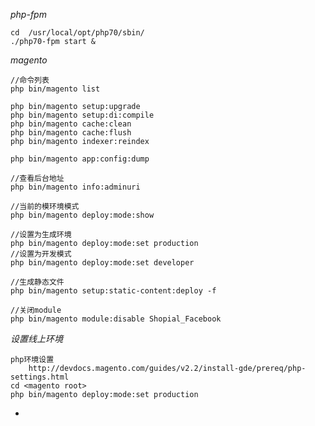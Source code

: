 
*php-fpm*

    cd  /usr/local/opt/php70/sbin/
    ./php70-fpm start &

*magento*
    
    //命令列表
    php bin/magento list

    php bin/magento setup:upgrade
    php bin/magento setup:di:compile
    php bin/magento cache:clean
    php bin/magento cache:flush
    php bin/magento indexer:reindex
    
    php bin/magento app:config:dump
    
    //查看后台地址
    php bin/magento info:adminuri
    
    //当前的模环境模式
    php bin/magento deploy:mode:show
    
    //设置为生成环境
    php bin/magento deploy:mode:set production
    //设置为开发模式
    php bin/magento deploy:mode:set developer
    
    //生成静态文件
    php bin/magento setup:static-content:deploy -f
    
    //关闭module
    php bin/magento module:disable Shopial_Facebook
    
*设置线上环境*

    php环境设置
        http://devdocs.magento.com/guides/v2.2/install-gde/prereq/php-settings.html
    cd <magento root>
    php bin/magento deploy:mode:set production
    
    
*